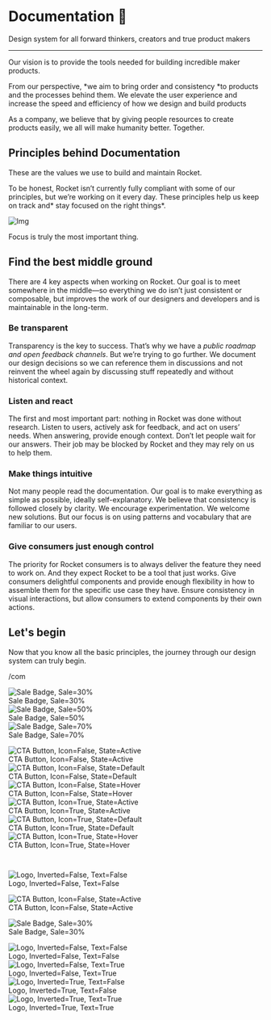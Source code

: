 
# Documentation 🚀

Design system for all forward thinkers, creators and true product makers

---

Our vision is to provide the tools needed for building incredible maker products.

From our perspective, *we aim to bring order and consistency *to products and the processes behind them. We elevate the user experience and increase the speed and efficiency of how we design and build products

As a company, we believe that by giving people resources to create products easily, we all will make humanity better. Together.

## Principles behind Documentation

These are the values we use to build and maintain Rocket.

To be honest, Rocket isn’t currently fully compliant with some of our principles, but we’re working on it every day. These principles help us keep on track and* stay focused on the right things*.

![Img](https://studio-assets.supernova.io/design-systems/14533/9289758a-6300-472a-bbc6-a57098081abf.jpeg)

Focus is truly the most important thing.

## Find the best middle ground

There are 4 key aspects when working on Rocket. Our goal is to meet somewhere in the middle—so everything we do isn’t just consistent or composable, but improves the work of our designers and developers and is maintainable in the long-term.

### Be transparent

Transparency is the key to success. That’s why we have a *public roadmap and open feedback channels*. But we’re trying to go further. We document our design decisions so we can reference them in discussions and not reinvent the wheel again by discussing stuff repeatedly and without historical context.

### Listen and react

The first and most important part: nothing in Rocket was done without research. Listen to users, actively ask for feedback, and act on users’ needs. When answering, provide enough context. Don’t let people wait for our answers. Their job may be blocked by Rocket and they may rely on us to help them.

### Make things intuitive

Not many people read the documentation. Our goal is to make everything as simple as possible, ideally self-explanatory. We believe that consistency is followed closely by clarity. We encourage experimentation. We welcome new solutions. But our focus is on using patterns and vocabulary that are familiar to our users.

### Give consumers just enough control

The priority for Rocket consumers is to always deliver the feature they need to work on. And they expect Rocket to be a tool that just works. Give consumers delightful components and provide enough flexibility in how to assemble them for the specific use case they have. Ensure consistency in visual interactions, but allow consumers to extend components by their own actions.

## Let's begin

Now that you know all the basic principles, the journey through our design system can truly begin.

/com

  
![Sale Badge, Sale=30%](https://studio-assets.supernova.io/design-systems/14533/58369d09-c8aa-49d9-ac21-e8c1ca288241.png)  
Sale Badge, Sale=30%  
![Sale Badge, Sale=50%](https://studio-assets.supernova.io/design-systems/14533/85cc33d7-a87c-4466-82d7-8888f65881b0.png)  
Sale Badge, Sale=50%  
![Sale Badge, Sale=70%](https://studio-assets.supernova.io/design-systems/14533/a3c4a709-db77-41b9-98ef-9aedf936fe64.png)  
Sale Badge, Sale=70%  


  
![CTA Button, Icon=False, State=Active](https://studio-assets.supernova.io/design-systems/14533/21495b96-7579-4776-8ce3-482b49ecc3b0.png)  
CTA Button, Icon=False, State=Active  
![CTA Button, Icon=False, State=Default](https://studio-assets.supernova.io/design-systems/14533/a11a31ae-7f5e-4ba6-824f-6762c4791066.png)  
CTA Button, Icon=False, State=Default  
![CTA Button, Icon=False, State=Hover](https://studio-assets.supernova.io/design-systems/14533/deed29a5-df13-4f69-8107-94d7b1a8967a.png)  
CTA Button, Icon=False, State=Hover  
![CTA Button, Icon=True, State=Active](https://studio-assets.supernova.io/design-systems/14533/51b28101-cdda-4166-adf9-21362120c1bc.png)  
CTA Button, Icon=True, State=Active  
![CTA Button, Icon=True, State=Default](https://studio-assets.supernova.io/design-systems/14533/ed8cfba8-1047-46b5-b64d-8f41f6170402.png)  
CTA Button, Icon=True, State=Default  
![CTA Button, Icon=True, State=Hover](https://studio-assets.supernova.io/design-systems/14533/0f73781c-474e-4be0-aa7a-eed4267a6a61.png)  
CTA Button, Icon=True, State=Hover  


```javascript  
  
```

  
![Logo, Inverted=False, Text=False](https://studio-assets.supernova.io/design-systems/14533/e25a69ca-81a3-46f8-be6f-e658ff460942.png)  
Logo, Inverted=False, Text=False  


  
  


  
![CTA Button, Icon=False, State=Active](https://studio-assets.supernova.io/design-systems/14533/21495b96-7579-4776-8ce3-482b49ecc3b0.png)  
CTA Button, Icon=False, State=Active  


  
![Sale Badge, Sale=30%](https://studio-assets.supernova.io/design-systems/14533/58369d09-c8aa-49d9-ac21-e8c1ca288241.png)  
Sale Badge, Sale=30%  


  
![Logo, Inverted=False, Text=False](https://studio-assets.supernova.io/design-systems/14533/e25a69ca-81a3-46f8-be6f-e658ff460942.png)  
Logo, Inverted=False, Text=False  
![Logo, Inverted=False, Text=True](https://studio-assets.supernova.io/design-systems/14533/ee53ef1b-aac2-49ea-82c5-e5ed5f3da102.png)  
Logo, Inverted=False, Text=True  
![Logo, Inverted=True, Text=False](https://studio-assets.supernova.io/design-systems/14533/0500852b-d382-4322-a806-c7dd368e501d.png)  
Logo, Inverted=True, Text=False  
![Logo, Inverted=True, Text=True](https://studio-assets.supernova.io/design-systems/14533/89769c08-839b-4a3e-bccb-e22e7f0a01d9.png)  
Logo, Inverted=True, Text=True  
